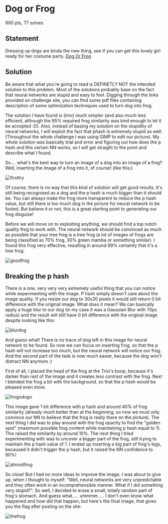 Dog or Frog
===========

900 pts, 77 solves

Statement
---------

Dressing up dogs are kinda the new thing, see if you can get this lovely girl ready for her costume party. [Dog Or Frog](http://2018shell2.picoctf.com:5467/)

Solution
--------

Be aware that what you're going to read is DEFINETLY NOT the intended solution to this problem. Most of the solutions probably base on the fact that neural networks are stupid and easy to fool. Digging through the links provided on challenge site, you can find some pdf files containing description of some optimization techniques used to turn dog into frog.

The solution I have found is (imo) much simpler (and also much less efficient, although the 95% required frog similarity was kind enough to let it be accepted :D). Also, instead of basing my solution on the stupidity of neural networks, I will exploit the fact that phash is extremely stupid as well. (Throughout the whole challenge I was using GIMP to edit our picture).
My whole solution was basically trial and error and figuring out how does the p hash and this certain NN works, so I will get straight to the point and describe what I found.

So.... what's the best way to turn an image of a dog into an image of a frog? Well, inserting the image of a frog into it, of course! (like this:)

![firsttry](img1.png)

Of course, there is no way that this kind of solution will get good results. It's still being recognised as a dog and the p hash is much bigger than it should be. You can always make the frog more transparent to reduce the p hash value, but still there is too much dog in the picture for neural network to be fooled. But believe it or not, this is a great starting point to generating our frog disguise!

Before we will move on to exploiting anything, we should find a top notch quality frog to work with. The neural network should be convinced as much as possible that your tree frog is a tree frog (a lot of images of frogs are being classified as 70% frog, 30% green mamba or something similar). I found this frog very effective, resulting in around 99% certainty that it's a tree frog:

![goodfrog](img2.png)

Breaking the p hash
-------------------

There is a one, very very very extremely useful thing that you can notice while experimenting with the image. P hash simply doesn't care about the image quality. If you resize our dog to 30x30 pixels it would still return 0 bit difference with the original image. What does it mean? We can basically apply a huge blur to our dog (in my case it was a Gaussian Blur with 70px radius) and the result will still have 0 bit difference with the original image despite looking like this:

![blurdog](img3.png)

And guess what! There is no trace of dog left in this image for neural network to be found. So now we can focus on inserting frog, so that the p hash will not increase too much, but the neural network will notice our frog. And the second part of the task is now much easier, because the dog won't distract NN anymore :)

First of all, I placed the head of the frog at the Trixi's boop, because it's darker than rest of the image and it creates less contrast with the frog. Next I blended the frog a bit with the background, so that the p hash would be pleased even more.

![frogodogo](img4.png)

This image gave 1 bit difference with p hash and around 40% of frog similarity (already much better than at the beginning, so now we must only convince our NN to believe that the frog is really there on the picture). The next thing I did was to play around with the frog opacity to find the "golden spot" (maximum possible frog content while maintaining p hash equal to 1). This raised the similarity by around 10%. The next thing I tried experimenting with was to uncover a bigger part of the frog, still trying to maintain the p hash value of 1. I ended up inserting a big part of frog's legs, becaused it didn't trigger the p hash, but it raised the NN confidence to 90%!

![almostfrog](img5.png)

So close! But I had no more ideas to improve the image. I was about to give up, when I thought to myself: "Well, neural networks are very unpredictable and they often work in an incomprehensible manner. What if I did something very stupid?". So well, I decided to erase a small, totally random part of frog's stomach. And guess what..... ummmm .... I don't even know what happened and how did that happen, but here's the final image, that gives you the flag after posting on the site:

![thefrog](img6.png)
